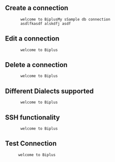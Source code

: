 ## Create  a connection 

           welcome to BiplusMy sSample db connection
           asdlfkasdf alskdfj asdf

## Edit a connection

           welcome to Biplus

## Delete a connection

           welcome to Biplus

## Different Dialects supported

           welcome to Biplus

## SSH functionality

           welcome to Biplus

## Test Connection

          welcome to Biplus
<!--stackedit_data:
eyJoaXN0b3J5IjpbMTA5MzMzNjc4OSwyMDUzMjc1MzE0LC0xNz
UwMjg3NjUzXX0=
-->